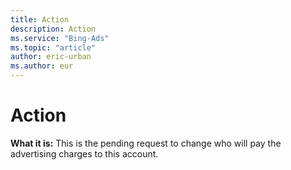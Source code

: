 ```yaml
---
title: Action
description: Action
ms.service: "Bing-Ads"
ms.topic: "article"
author: eric-urban
ms.author: eur
---
```


# Action

**What it is:** This is the pending request to change who will pay the advertising charges to this account.


